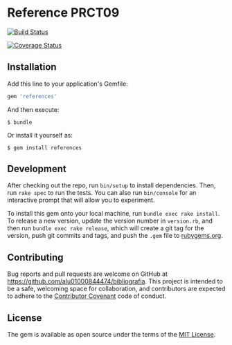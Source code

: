 # Reference PRCT09

[![Build Status](https://travis-ci.org/alu01000844474/prct10.svg?branch=master)](https://travis-ci.org/alu01000844474/prct10)

[![Coverage Status](https://coveralls.io/repos/alu01000844474/prct10/badge.svg?branch=master&service=github)](https://coveralls.io/github/alu01000844474/prct10?branch=master)

## Installation

Add this line to your application's Gemfile:

```ruby
gem 'references'
```

And then execute:

    $ bundle

Or install it yourself as:

    $ gem install references


## Development

After checking out the repo, run `bin/setup` to install dependencies. Then, run `rake spec` to run the tests. You can also run `bin/console` for an interactive prompt that will allow you to experiment.

To install this gem onto your local machine, run `bundle exec rake install`. To release a new version, update the version number in `version.rb`, and then run `bundle exec rake release`, which will create a git tag for the version, push git commits and tags, and push the `.gem` file to [rubygems.org](https://rubygems.org).

## Contributing

Bug reports and pull requests are welcome on GitHub at https://github.com/alu01000844474/bibliografia. This project is intended to be a safe, welcoming space for collaboration, and contributors are expected to adhere to the [Contributor Covenant](contributor-covenant.org) code of conduct.


## License

The gem is available as open source under the terms of the [MIT License](http://opensource.org/licenses/MIT).